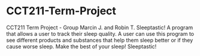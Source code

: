 # CCT211-Term-Project
CCT211 Term Project - Group Marcin J. and Robin T. 
Sleeptastic! 
A program that allows a user to track their sleep quality. 
A user can use this program to see different products and substances
that help them sleep better or if they cause worse sleep.
Make the best of your sleep! Sleeptastic!